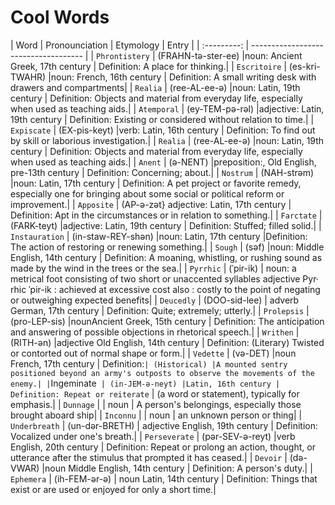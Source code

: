 # Cool Words

| Word      | Pronounciation | Etymology | Entry                          |
| :---------: | ------------------------------------ |
| `Phrontistery` | (FRAHN-tə-ster-ee) |noun: Ancient Greek, 17th century | Definition: A place for thinking.|
| `Escritoire` | (es-kri-TWAHR) |noun: French, 16th century | Definition: A small writing desk with drawers and compartments|
| `Realia` | (ree-AL-ee-ə) |noun: Latin, 19th century | Definition: Objects and material from everyday life, especially when used as teaching aids.|
| `Atemporal` | (ey-TEM-pə-rəl) |adjective: Latin, 19th century | Definition: Existing or considered without relation to time.|
| `Expiscate` | (EX-pis-keyt) |verb: Latin, 16th century | Definition: To find out by skill or laborious investigation.|
| `Realia` | (ree-AL-ee-ə) |noun: Latin, 19th century | Definition: Objects and material from everyday life, especially when used as teaching aids.|
| `Anent` | (ə-NENT) |preposition:, Old English, pre-13th century | Definition: Concerning; about.|
| `Nostrum` | (NAH-strəm) |noun: Latin, 17th century | Definition: A pet project or favorite remedy, especially one for bringing about some social or political reform or improvement.|
| `Apposite` | (AP-ə-zət} adjective: Latin, 17th century | Definition: Apt in the circumstances or in relation to something.|
| `Farctate` | (FARK-teyt) |adjective: Latin, 19th century | Definition: Stuffed; filled solid.|
| `Instauration` | (in-staw-REY-shən) |noun: Latin, 17th century |Definition: The action of restoring or renewing something.|
| `Sough` | (səf) |noun: Middle English, 14th century | Definition: A moaning, whistling, or rushing sound as made by the wind in the trees or the sea.|
| `Pyrrhic` | (ˈpir-ik) | noun: a metrical foot consisting of two short or unaccented syllables adjective Pyr·​rhic ˈpir-ik : achieved at excessive cost also : costly to the point of negating or outweighing expected benefits|
| `Deucedly` | (DOO-sid-lee) | adverb German, 17th century | Definition: Quite; extremely; utterly.|
| `Prolepsis` | (pro-LEP-sis) |nounAncient Greek, 15th century | Definition: The anticipation and answering of possible objections in rhetorical speech.|
| `Writhen` | (RITH-ən) |adjective Old English, 14th century | Definition: (Literary) Twisted or contorted out of normal shape or form.|
| `Vedette` | (və-DET) |noun French, 17th century | Definition:` | (Historical) |A mounted sentry positioned beyond an army's outposts to observe the movements of the enemy.|
| `Ingeminate` | (in-JEM-ə-neyt) |Latin, 16th century | Definition: Repeat or reiterate` | (a word or statement), typically for emphasis.|
| `Dunnage` | | noun | A person's belongings, especially those brought aboard ship|
| `Inconnu` | | noun | an unknown person or thing|
| `Underbreath` | (un-dər-BRETH) | adjective English, 19th century | Definition: Vocalized under one's breath.|
| `Perseverate` | (pər-SEV-ə-reyt) |verb English, 20th century | Definition: Repeat or prolong an action, thought, or utterance after the stimulus that prompted it has ceased.|
| `Devoir` | (də-VWAR) |noun Middle English, 14th century | Definition: A person's duty.|
| `Ephemera` | (ih-FEM-ər-ə) | noun Latin, 14th century | Definition: Things that exist or are used or enjoyed for only a short time.|
